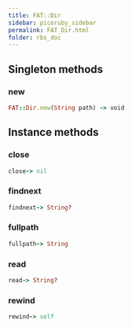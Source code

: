 ```yaml
---
title: FAT::Dir
sidebar: picoruby_sidebar
permalink: FAT_Dir.html
folder: rbs_doc
---
```

## Singleton methods
### new

```ruby
FAT::Dir.new(String path) -> void
```
## Instance methods
### close

```ruby
close-> nil
```
### findnext

```ruby
findnext-> String?
```
### fullpath

```ruby
fullpath-> String
```
### read

```ruby
read-> String?
```
### rewind

```ruby
rewind-> self
```
